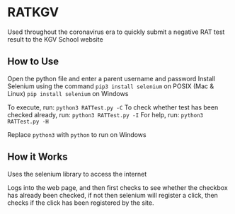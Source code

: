 # RATKGV
Used throughout the coronavirus era to quickly submit a negative RAT test result to the KGV School website

## How to Use
Open the python file and enter a parent username and password
  Install Selenium using the command
  `pip3 install selenium` on POSIX (Mac & Linux)
  `pip install selenium` on Windows

  To execute, run:
  `python3 RATTest.py -C`
  To check whether test has been checked already, run:
  `python3 RATTest.py -I`
  For help, run:
  `python3 RATTest.py -H`

  Replace `python3` with `python` to run on Windows

## How it Works
  Uses the selenium library to access the internet
  
  Logs into the web page, and then first checks to see whether the checkbox has already been checked, if not then selenium will register a click, then checks if the click has been registered by the site. 
